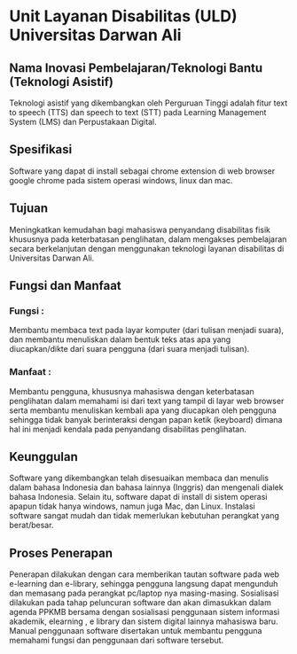 # Unit Layanan Disabilitas (ULD) Universitas Darwan Ali

## Nama Inovasi Pembelajaran/Teknologi Bantu (Teknologi Asistif) 
Teknologi asistif yang dikembangkan oleh Perguruan Tinggi adalah fitur text to speech (TTS) dan speech to text (STT) pada Learning Management System (LMS) dan Perpustakaan Digital.

## Spesifikasi
Software yang dapat di install sebagai chrome extension di web browser google chrome pada sistem operasi windows, linux dan mac.

## Tujuan 
Meningkatkan kemudahan bagi mahasiswa penyandang disabilitas fisik khususnya pada keterbatasan penglihatan, dalam mengakses pembelajaran secara berkelanjutan dengan menggunakan teknologi layanan disabilitas di Universitas Darwan Ali.

## Fungsi dan Manfaat 
### Fungsi : 
Membantu membaca text pada layar komputer (dari tulisan menjadi suara), dan membantu menuliskan dalam bentuk teks atas apa yang diucapkan/dikte dari suara pengguna (dari suara menjadi tulisan).

### Manfaat : 
Membantu pengguna, khususnya mahasiswa dengan keterbatasan penglihatan dalam memahami isi dari text yang tampil di layar web browser serta membantu menuliskan kembali apa yang diucapkan oleh pengguna sehingga tidak banyak berinteraksi dengan papan ketik (keyboard) dimana hal ini menjadi kendala pada penyandang disabilitas penglihatan.

## Keunggulan 
Software yang dikembangkan telah disesuaikan membaca dan menulis dalam bahasa Indonesia dan bahasa lainnya (Inggris) dan mengenali dialek bahasa Indonesia. Selain itu, software dapat di install di sistem operasi apapun tidak hanya windows, namun juga Mac, dan Linux. Instalasi software sangat mudah dan tidak memerlukan kebutuhan perangkat yang berat/besar.

## Proses Penerapan
Penerapan dilakukan dengan cara memberikan tautan software pada web e-learning dan e-library, sehingga pengguna langsung dapat mengunduh dan memasang pada perangkat pc/laptop nya masing-masing. Sosialisasi dilakukan pada tahap peluncuran software dan akan dimasukkan dalam agenda PPKMB bersama dengan sosialisasi penggunaan sistem informasi akademik, elearning , e library dan sistem digital lainnya mahasiswa baru. Manual penggunaan software disertakan untuk membantu pengguna memahami fungsi dan penggunaan dari software tersebut.
